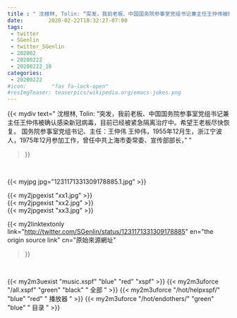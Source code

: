 ```yaml
---
title : " 沈根林, Tolin: “突发，我前老板、中国国务院参事室党组书记兼主任王仲伟被确认感染新冠病毒，目前已经被紧急隔离治疗中。希望王老板尽快恢复。&#10;国务院参事室党组书记、主任：王仲伟&#10;王仲伟，1955年12月生，浙江宁波人，1975年12月参加工作，曾任中共上海市委常委、宣传部部长，”  "
date:        2020-02-22T18:32:27-07:00
tags:
 - twitter
 - SGenlin
 - twitter_SGenlin
 - 202002
 - 20200222
 - 20200222_18
categories:
 - 20200222
#icon:        "fas fa-lock-open"
#resImgTeaser: teaserpics/wikipedia.org/emacs-jokes.png
---
```


{{< mydiv text=" 沈根林, Tolin: “突发，我前老板、中国国务院参事室党组书记兼主任王仲伟被确认感染新冠病毒，目前已经被紧急隔离治疗中。希望王老板尽快恢复。&#10;国务院参事室党组书记、主任：王仲伟&#10;王仲伟，1955年12月生，浙江宁波人，1975年12月参加工作，曾任中共上海市委常委、宣传部部长，”  "
>}}
<br>


 {{< myjpg jpg="1231171331309178885.1.jpg" >}}<br> 

{{< my2jpgexist "xx1.jpg" >}}<br>
{{< my2jpgexist "xx2.jpg" >}}<br>
{{< my2jpgexist "xx3.jpg" >}}<br>


{{< my2linktextonly link="http://twitter.com/SGenlin/status/1231171331309178885"
en="the origin source link" cn="原始來源網址"
>}}


<br>

{{< my2m3uexist "music.xspf"        "blue"   "red"    "xspf" >}} {{< my2m3uforce "/all.xspf"         "green"  "black"  " 全部 " >}} {{< my2m3uforce "/hot/helpxspf/"    "blue"   "red"    " 播放器 " >}} {{< my2m3uforce "/hot/endothers/"   "green"  "blue"   " 目录 " >}} 
